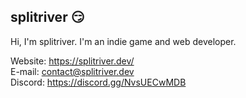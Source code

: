 ## splitriver 😏

Hi, I'm splitriver. I'm an indie game and web developer.

Website: https://splitriver.dev/
<br>
E-mail: contact@splitriver.dev
<br>
Discord: https://discord.gg/NvsUECwMDB
